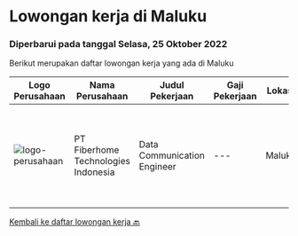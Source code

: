 
  # Lowongan kerja di Maluku

  ### Diperbarui pada tanggal Selasa, 25 Oktober 2022

  Berikut merupakan daftar lowongan kerja yang ada di Maluku

  |Logo Perusahaan | Nama Perusahaan | Judul Pekerjaan | Gaji Pekerjaan | Lokasi | Deskripsi | Tanggal diunggah | Pranala |
  | -------------- | --------------- | --------------- | --------- | --------- | -------------- | ------- | ----------- |
  |![logo-perusahaan](https://image-service-cdn.seek.com.au/75a0e137cbbbb6119c508c6dc1464d0ff9ef547b/ee4dce1061f3f616224767ad58cb2fc751b8d2dc)|PT Fiberhome Technologies Indonesia|Data Communication Engineer|---|Maluku|Job Requirements:1.Familiar with transmission device commissioning, operation and maintenance of transmission network equipment, optimization, and...|Rabu, 12 Oktober 2022|https://www.jobstreet.co.id/id/job/data-communication-engineer-4044224?token=0~954d3426-e4fa-4118-956d-06dd6fb49d79&sectionRank=1&jobId=jobstreet-id-job-4044224|


  [Kembali ke daftar lowongan kerja 🔙](../README.md#daftar-lowongan-kerja)
  